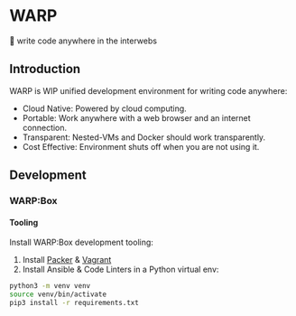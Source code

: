 # WARP
:construction: write code anywhere in the interwebs

## Introduction
WARP is WIP unified development environment for writing code anywhere:
- Cloud Native: Powered by cloud computing.
- Portable: Work anywhere with a web browser and an internet connection.
- Transparent: Nested-VMs and Docker should work transparently.
- Cost Effective: Environment shuts off when you are not using it.

## Development
### WARP:Box
#### Tooling
Install WARP:Box development tooling:
1. Install [Packer](https://www.packer.io/downloads) & [Vagrant](https://www.vagrantup.com/downloads)
2. Install Ansible & Code Linters in a Python virtual env:

```sh
python3 -m venv venv
source venv/bin/activate
pip3 install -r requirements.txt
```
